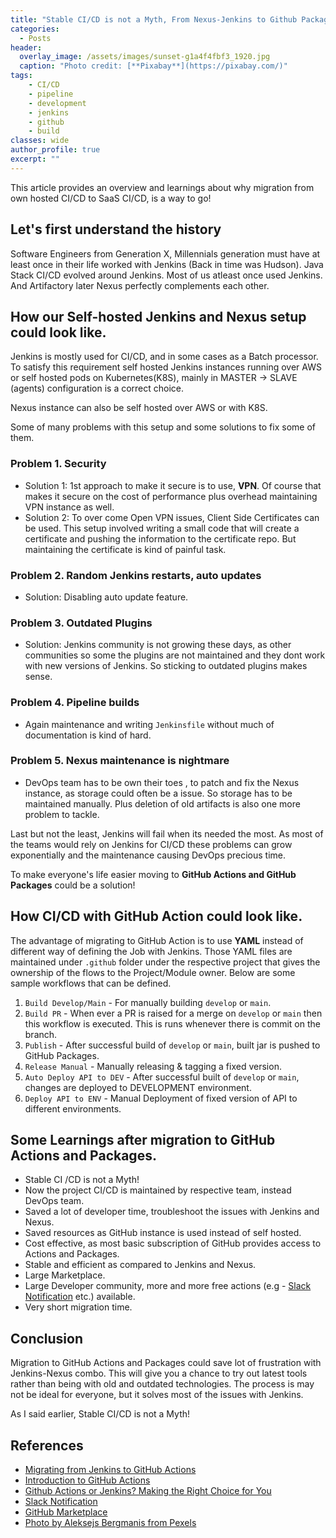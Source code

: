 ```yaml
---
title: "Stable CI/CD is not a Myth, From Nexus-Jenkins to Github Packages-Actions"
categories:
  - Posts
header:
  overlay_image: /assets/images/sunset-g1a4f4fbf3_1920.jpg
  caption: "Photo credit: [**Pixabay**](https://pixabay.com/)"
tags:
    - CI/CD
    - pipeline
    - development
    - jenkins
    - github
    - build
classes: wide
author_profile: true
excerpt: ""
---
```


This article provides an overview and learnings about why migration from own hosted CI/CD to SaaS CI/CD, is a way to go!

## Let's first understand the history

Software Engineers from Generation X, Millennials generation must have at least once in their life worked with Jenkins (Back in time was Hudson). Java Stack CI/CD evolved around Jenkins. Most of us atleast once used Jenkins. And  Artifactory later Nexus perfectly complements each other.

## How our Self-hosted Jenkins and Nexus setup could look like.

Jenkins is mostly used for CI/CD, and in some cases as a Batch processor. To satisfy this requirement self hosted Jenkins instances running over AWS or self hosted pods on Kubernetes(K8S), mainly in MASTER -> SLAVE (agents) configuration is a correct choice.

Nexus instance can also be self hosted over AWS or with K8S.

Some of many problems with this setup and some solutions to fix some of them. 

### Problem 1. Security
 - Solution 1: 1st approach to make it secure is to use, **VPN**. Of course that makes it secure on the cost of performance plus overhead maintaining VPN instance as well.
 - Solution 2: To over come Open VPN issues, Client Side Certificates can be used. This setup involved writing a small code that will create a certificate and pushing the information to the certificate repo. But maintaining the certificate is kind of painful task.

### Problem 2. Random Jenkins restarts, auto updates
 - Solution:  Disabling auto update feature.

### Problem 3. Outdated Plugins  
- Solution: Jenkins community is not growing these days, as other communities so some the plugins are not maintained and they dont work with new versions of Jenkins. So sticking to outdated plugins makes sense.

### Problem 4. Pipeline builds
- Again maintenance and writing `Jenkinsfile` without much of documentation is kind of hard.

### Problem 5. Nexus maintenance is nightmare
- DevOps team has to be own their toes , to patch and fix the Nexus instance, as storage could often be a issue. So storage has to be maintained manually. Plus deletion of old artifacts is also one more problem to tackle.

Last but not the least, Jenkins will fail when its needed the most. As most of the teams would rely on Jenkins for CI/CD these problems can grow exponentially and the maintenance causing DevOps precious time. 

To make everyone's life easier moving to **GitHub Actions and GitHub Packages** could be a solution!

## How CI/CD with GitHub Action could look like.

The advantage of migrating to GitHub Action is to use **YAML** instead of different way of defining the Job with Jenkins. Those YAML files are maintained under `.github` folder under the respective project that gives the ownership of the flows to the Project/Module owner. Below are some sample workflows that can be defined.

1. `Build Develop/Main` - For manually building `develop` or `main`.
2. `Build PR` - When ever a PR is raised for a merge on `develop` or `main` then this workflow is executed. This is runs whenever there is commit on the branch.
3. `Publish` - After successful build of `develop` or `main`, built jar is pushed to GitHub Packages.
4. `Release Manual` - Manually releasing & tagging a fixed version.
5. `Auto Deploy API to DEV` - After successful built of `develop` or `main`, changes are deployed to DEVELOPMENT environment.
6. `Deploy API to ENV` - Manual Deployment of fixed version of API to different environments.


## Some Learnings after migration to GitHub Actions and Packages.

- Stable CI /CD is not a Myth!
- Now the project CI/CD is maintained by respective team, instead DevOps team.
- Saved a lot of developer time, troubleshoot the issues with Jenkins and Nexus.
- Saved resources as GitHub instance is used instead of self hosted.
- Cost effective, as most basic subscription of GitHub provides access to Actions and Packages.
- Stable and efficient as compared to Jenkins and Nexus.
- Large Marketplace.
- Large Developer community, more and more free actions (e.g - [Slack Notification](https://github.com/rtCamp/action-slack-notify) etc.) available.
- Very short migration time. 

## Conclusion

Migration to GitHub Actions and Packages could save lot of frustration with Jenkins-Nexus combo. This will give you a chance to try out latest tools rather than being with old and outdated technologies. The process is may not be ideal for everyone, but it solves most of the issues with Jenkins. 

As I said earlier, Stable CI/CD is not a Myth!

## References

- [Migrating from Jenkins to GitHub Actions](https://docs.github.com/en/actions/learn-github-actions/migrating-from-jenkins-to-github-actions)
- [Introduction to GitHub Actions](https://docs.github.com/en/actions/learn-github-actions/introduction-to-github-actions)
- [Github Actions or Jenkins? Making the Right Choice for You](https://blog.bitsrc.io/github-actions-or-jenkins-making-the-right-choice-for-you-9ac774684c8)
- [Slack Notification](https://github.com/rtCamp/action-slack-notify)
- [GitHub Marketplace](https://github.com/marketplace?type=actions)
- [Photo by Aleksejs Bergmanis from Pexels](https://www.pexels.com/photo/aerial-photo-of-buildings-and-roads-681335/)

